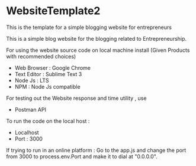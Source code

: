 # WebsiteTemplate2
 This is the template for a simple blogging website for entrepreneurs

This is a simple blog website for the blogging related to Entrepreneurship.

For using the website source code on local machine install
(Given Products with recommended choices)
- Web Browser : Google Chrome
- Text Editor : Sublime Text 3
- Node Js     : LTS
- NPM         : Node Js compatible

For testing out the Website response and time utility , use 
- Postman API

To run the code on the local host :
- Localhost
- Port : 3000

If trying to run in an online platform :
Go to the app.js and change the port from 3000 to process.env.Port and make it to dial at "0.0.0.0".

